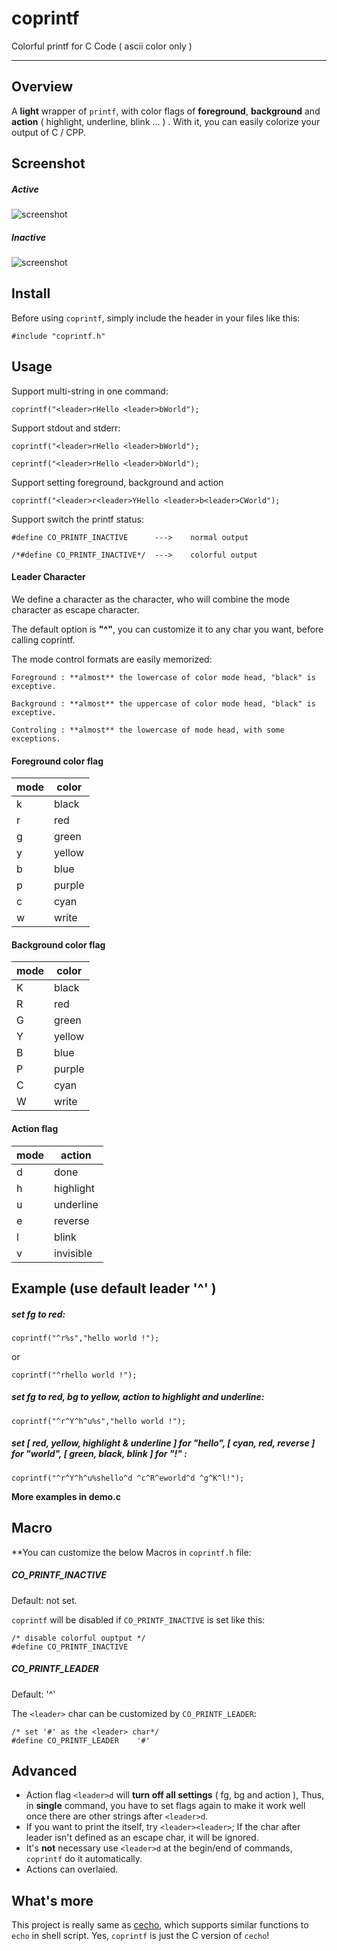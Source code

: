 # coprintf #

Colorful printf for C Code ( ascii color only )

----------

## Overview ##

A **light** wrapper of `printf`, with color flags of **foreground**, **background** and **action** ( highlight, underline, blink ... ) . With it, you can easily colorize your output of C / CPP.

## Screenshot ##

##### Active #####

![screenshot](https://raw.github.com/springlie/coprintf/master/screenshot.png)

##### Inactive #####

![screenshot](https://raw.github.com/springlie/coprintf/master/screenshot2.png)

## Install ##

Before using `coprintf`, simply include the header in your files like this:

`#include "coprintf.h"`

## Usage ##

Support multi-string in one command:

	coprintf("<leader>rHello <leader>bWorld");

Support stdout and stderr:

	coprintf("<leader>rHello <leader>bWorld");

	ceprintf("<leader>rHello <leader>bWorld");

Support setting foreground, background and action

	coprintf("<leader>r<leader>YHello <leader>b<leader>CWorld");

Support switch the printf status:

	#define CO_PRINTF_INACTIVE		--->	normal output

	/*#define CO_PRINTF_INACTIVE*/	--->	colorful output

#### Leader Character ####

We define a character as the <leader> character, who will combine the mode character as escape character.

The default option is **"^"**, you can customize it to any char you want, before calling coprintf.

The mode control formats are easily memorized:

	Foreground : **almost** the lowercase of color mode head, "black" is exceptive.
	
	Background : **almost** the uppercase of color mode head, "black" is exceptive.

	Controling : **almost** the lowercase of mode head, with some exceptions.

#### Foreground color flag ##

| mode		| color  |
| --------- | ------ |
| <leader>k | black  |
| <leader>r | red    |
| <leader>g | green  |
| <leader>y | yellow |
| <leader>b | blue   |
| <leader>p | purple |
| <leader>c | cyan   |
| <leader>w | write  |

#### Background color flag ####

| mode      | color  |
| --------- | ------ |
| <leader>K | black  |
| <leader>R | red    |
| <leader>G | green  |
| <leader>Y | yellow |
| <leader>B | blue   |
| <leader>P | purple |
| <leader>C | cyan   |
| <leader>W | write  |

#### Action flag ####

| mode		| action    |
| --------- | --------- |
| <leader>d | done      |
| <leader>h | highlight |
| <leader>u | underline |
| <leader>e | reverse   |
| <leader>l | blink     |
| <leader>v | invisible |

## Example (use default leader '^' ) ##

##### set fg to red: #####
	
	coprintf("^r%s","hello world !");

or

	coprintf("^rhello world !");

##### set fg to red, bg to yellow, action to highlight and underline: #####

	coprintf("^r^Y^h^u%s","hello world !");

##### set [ red, yellow, highlight & underline ] for "hello", [ cyan, red, reverse ] for "world", [ green, black, blink ] for "!" : #####

	coprintf("^r^Y^h^u%shello^d ^c^R^eworld^d ^g^K^l!");

**More examples in demo.c**

## Macro ##

**You can customize the below Macros in `coprintf.h` file:

##### CO_PRINTF_INACTIVE #####

Default: not set.

`coprintf` will be disabled if `CO_PRINTF_INACTIVE` is set like this:

	/* disable colorful ouptput */
	#define CO_PRINTF_INACTIVE	

##### CO_PRINTF_LEADER #####

Default: '^'

The `<leader>` char can be customized by `CO_PRINTF_LEADER`:

	/* set '#' as the <leader> char*/
	#define CO_PRINTF_LEADER	'#'

## Advanced ##

- Action flag `<leader>d` will **turn off all settings** ( fg, bg and action ), Thus, in **single** command, you have to set flags again to make it work well once there are other strings after `<leader>d`.
- If you want to print the <leader> itself, try `<leader><leader>`; If the char after leader isn't defined as an escape char, it will be ignored.
- It's **not** necessary use `<leader>d` at the begin/end of commands, `coprintf` do it automatically.
- Actions can overlaied.

## What's more ##

This project is really same as [cecho](https://github.com/springlie/cecho), which supports similar functions to `echo` in shell script. Yes, `coprintf` is just the C version of `cecho`!
